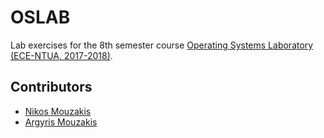 # OSLAB

Lab exercises for the 8th semester course [Operating Systems Laboratory (ECE-NTUA, 2017-2018)](http://www.cslab.ece.ntua.gr/courses/compsyslab/).

## Contributors

* [Nikos Mouzakis](https://github.com/nim1821)
* [Argyris Mouzakis](https://github.com/argymouz)
